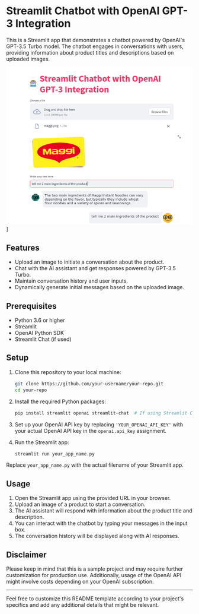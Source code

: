 
# Streamlit Chatbot with OpenAI GPT-3 Integration

This is a Streamlit app that demonstrates a chatbot powered by OpenAI's GPT-3.5 Turbo model. The chatbot engages in conversations with users, providing information about product titles and descriptions based on uploaded images.


![Screenshot](screenshots/screenshot.png)]

## Features

- Upload an image to initiate a conversation about the product.
- Chat with the AI assistant and get responses powered by GPT-3.5 Turbo.
- Maintain conversation history and user inputs.
- Dynamically generate initial messages based on the uploaded image.

## Prerequisites

- Python 3.6 or higher
- Streamlit
- OpenAI Python SDK
- Streamlit Chat (if used)

## Setup

1. Clone this repository to your local machine:

   ```bash
   git clone https://github.com/your-username/your-repo.git
   cd your-repo
   ```

2. Install the required Python packages:

   ```bash
   pip install streamlit openai streamlit-chat  # If using Streamlit Chat
   ```

3. Set up your OpenAI API key by replacing `'YOUR_OPENAI_API_KEY'` with your actual OpenAI API key in the `openai.api_key` assignment.

4. Run the Streamlit app:

   ```bash
   streamlit run your_app_name.py
   ```

Replace `your_app_name.py` with the actual filename of your Streamlit app.

## Usage

1. Open the Streamlit app using the provided URL in your browser.
2. Upload an image of a product to start a conversation.
3. The AI assistant will respond with information about the product title and description.
4. You can interact with the chatbot by typing your messages in the input box.
5. The conversation history will be displayed along with AI responses.


## Disclaimer

Please keep in mind that this is a sample project and may require further customization for production use. Additionally, usage of the OpenAI API might involve costs depending on your OpenAI subscription.

---

Feel free to customize this README template according to your project's specifics and add any additional details that might be relevant.
